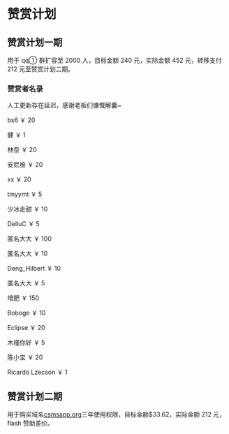 # 赞赏计划

## 赞赏计划一期

用于 qq① 群扩容至 2000 人，目标金额 240 元，实际金额 452 元，转移支付 212 元至赞赏计划二期。

### 赞赏者名录

人工更新存在延迟，感谢老板们慷慨解囊~

bs6 ￥ 20

健 ￥ 1

林奈 ￥ 20

安尼维 ￥ 20

xx ￥ 20

tmyymt ￥ 5

少冰走甜 ￥ 10

DelluC ￥ 5

匿名大大 ￥ 100

匿名大大 ￥ 10

Deng_Hilbert ￥ 10

匿名大大 ￥ 5

增肥 ￥ 150

Boboge ￥ 10

Eclipse ￥ 20

木槿你好 ￥ 5

陈小宝 ￥ 20

Ricardo Lzecson ￥ 1

## 赞赏计划二期

用于购买域名[csmsapp.org](https://csmsapp.org)三年使用权限，目标金额$33.62，实际金额 212 元，flash 赞助差价。
